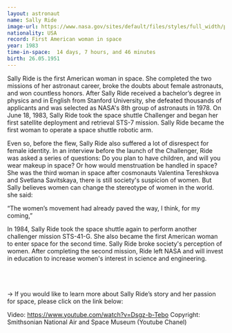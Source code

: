 ```yaml
---
layout: astronaut
name: Sally Ride
image-url: https://www.nasa.gov/sites/default/files/styles/full_width/public/thumbnails/image/shuttle_sally_ride.jpg?itok=2oN-nJME
nationality: USA
record: First American woman in space
year: 1983
time-in-space:  14 days, 7 hours, and 46 minutes
birth: 26.05.1951
---
```


​​Sally Ride is the first American woman in space. She completed the two missions of her astronaut career, broke the doubts about female astronauts, and won countless honors. After Sally Ride received a bachelor’s degree in physics and in English from Stanford University, she defeated thousands of applicants and was selected as NASA's 8th group of astronauts in 1978. On June 18, 1983, Sally Ride took the space shuttle Challenger and began her first satellite deployment and retrieval STS-7 mission. Sally Ride became the first woman to operate a space shuttle robotic arm.

Even so, before the flew, Sally Ride also suffered a lot of disrespect for female identity. In an interview before the launch of the Challenger, Ride was asked a series of questions: Do you plan to have children, and will you wear makeup in space? Or how would menstruation be handled in space? She was the third woman in space after cosmonauts Valentina Tereshkova and Svetlana Savitskaya, there is still society's suspicion of women. But Sally believes women can change the stereotype of women in the world. she said:

<div class="quotes">
“The women’s movement had already paved the way, I think, for my coming,”
</div>

In 1984, Sally Ride took the space shuttle again to perform another challenger mission STS-41-G. She also became the first American woman to enter space for the second time. Sally Ride broke society's perception of women. After completing the second mission, Ride left NASA and will invest in education to increase women's interest in science and engineering.

<br>
<br>
<br>
-> If you would like to learn more about Sally Ride’s story and her passion for space, please click on the link below:

Video: https://www.youtube.com/watch?v=Dsgz-b-Tebo
Copyright: Smithsonian National Air and Space Museum (Youtube Chanel)
